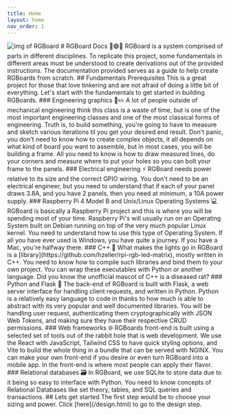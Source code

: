 ```yaml
---
title: Home
layout: home
nav_order: 1
---
```

<img src="assets/images/20250503_010118.jpg" alt="img of RGBoard">
# RGBoard Docs 🔴🟢🔵
RGBoard is a system comprised of parts in different disciplines.
To replicate this project, some fundamentals in different areas must be
understood to create derivations out of the provided instructions. The
documentation provided serves as a guide to help create RGBoards from scratch.
## Fundamentals Prerequisites
This is a great project for those that love tinkering and are not afraid of doing
a little bit of everything. Let's start with the fundamentals to get started
in building RGBoards.
### Engineering graphics 📐✏️
A lot of people outside of mechanical engineering think this class is a waste of
time, but is one of the most important engineering classes and one
of the most classical forms of engineering. Truth is, to build something, you're going to have to
measure and sketch various iterations til you get your desired end result. Don't panic,
you don't need to know how to create complex objects, it all depends on what kind of board
you want to assemble, but in most cases, you will be building a frame. All you need to know is how
to draw measured lines, do your corners and measure where to put your holes so you can bolt your frame
to the panels.
### Electrical engineering ⚡
RGBoard needs power relative to its size and the correct GPIO wiring. You don't need to be an electrical engineer,
but you need to understand that if each of your panel draws 3.8A, and you have 2 panels, then you need at minimum, a
10A power supply.
### Raspberry Pi 4 Model B and Unix/Linux Operating Systems 💻
RGBoard is basically a Raspberry Pi project and this is where you will
be spending most of your time. Raspberry Pi's will usually run on an Operating System built on Debian
running on top of the very much popular Linux kernel. You need to understand how to use this type of
Operating System. If all you have ever used is Windows, you have quite a journey. If you have a Mac,
you're halfway there.
### C++ 🐀
What makes the lights go in RGBoard is a [library](https://github.com/hzeller/rpi-rgb-led-matrix), mostly written in C++. You need
to know how to compile such libraries and bind them to your own project. You can wrap these executables with Python or another
language. Did you know the unofficial mascot of C++ is a diseased rat? 
### Python and Flask 🐍
The back-end of RGBoard is built with Flask, a web server interface for handling client requests,
and written in Python. Python is a relatively easy language to code in thanks to how much is able to
abstract with its very popular and well documented libraries. You will be handling user request, authenticating
them cryptographically with JSON Web Tokens, and making sure they have their respective CRUD permissions.
### Web frameworks 🌐
RGBoards front-end is built using a selected set of tools out of the rabbit hole that is web development. We use the React with JavaScript,
Tailwind CSS to have quick styling options, and Vite to build the whole thing in a bundle that can be served with NGINX. You can make your
own front-end if you desire or even turn RGBoard into a mobile app. In the front-end is where most people can apply their flavor.
### Relational databases 🗃️
In RGBoard, we use SQLite to store data due to it being so easy to interface with Python. You need to know concepts of
Relational Databases like set theory, tables, and SQL queries and transactions.
## Lets get started
The first step would be to choose your sizing and power. Click [here](/design.html) to go to the design step.